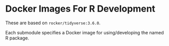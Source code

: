 # Docker Images For R Development

These are based on `rocker/tidyverse:3.6.0`.

Each submodule specifies a Docker image for using/developing the named R package.